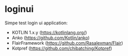 # loginui
Simpe test login ui application:
- KOTLIN 1.x.y (https://kotlinlang.org/)
- Anko (https://github.com/Kotlin/anko)
- FlairFramework (https://github.com/Rasalexman/Flair)
- Kotpref (https://github.com/chibatching/Kotpref)

